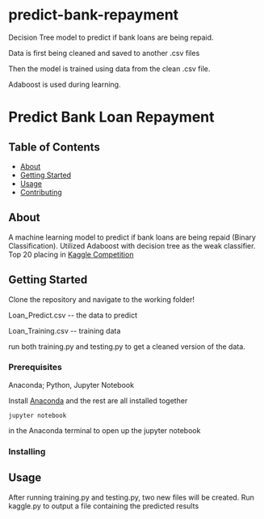 # predict-bank-repayment
Decision Tree model to predict if bank loans are being repaid.

Data is first being cleaned and saved to another .csv files

Then the model is trained using data from the clean .csv file. 

Adaboost is used during learning.


# Predict Bank Loan Repayment

## Table of Contents
+ [About](#about)
+ [Getting Started](#getting_started)
+ [Usage](#usage)
+ [Contributing](../CONTRIBUTING.md)

## About <a name = "about"></a>
A machine learning model to predict if bank loans are being repaid (Binary Classification). Utilized Adaboost with decision tree as the weak classifier. Top 20 placing in <a href = " https://imgur.com/CINwpWB">Kaggle Competition</a>

## Getting Started <a name = "getting_started"></a>
Clone the repository and navigate to the working folder!

Loan_Predict.csv -- the data to predict

Loan_Training.csv -- training data

run both training.py and testing.py to get a cleaned version of the data.

### Prerequisites

Anaconda; Python, Jupyter Notebook

Install <a href= "https://www.anaconda.com/distribution/">Anaconda</a> and the rest are all installed together

```
jupyter notebook
```
in the Anaconda terminal to open up the jupyter notebook
### Installing


## Usage <a name = "usage"></a>
After running training.py and testing.py, two new files will be created. Run kaggle.py to output a file containing the predicted results

